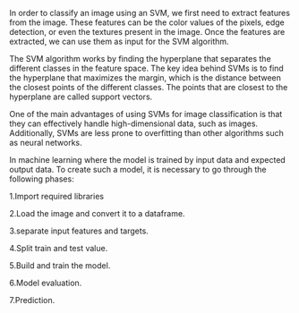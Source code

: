 In order to classify an image using an SVM, we first need to extract features from the image. These features can be the color values of the pixels, edge detection, or even the textures present in the image. Once the features are extracted, we can use them as input for the SVM algorithm.

The SVM algorithm works by finding the hyperplane that separates the different classes in the feature space. The key idea behind SVMs is to find the hyperplane that maximizes the margin, which is the distance between the closest points of the different classes. The points that are closest to the hyperplane are called support vectors.

One of the main advantages of using SVMs for image classification is that they can effectively handle high-dimensional data, such as images. Additionally, SVMs are less prone to overfitting than other algorithms such as neural networks.

In machine learning where the model is trained by input data and expected output data.
To create such a model, it is necessary to go through the following phases:

1.Import required libraries

2.Load the image and convert it to a dataframe.

3.separate input features and targets.

4.Split train and test value.

5.Build and train the model.

6.Model evaluation.

7.Prediction.
